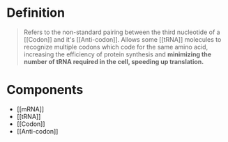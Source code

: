 # Definition
> Refers to the non-standard pairing between the third nucleotide of a [[Codon]] and it's [[Anti-codon]]. Allows some [[tRNA]] molecules to recognize multiple codons which code for the same amino acid, increasing the efficiency of protein synthesis and **minimizing the number of tRNA required in the cell, speeding up translation.**
# Components
- [[mRNA]]
- [[tRNA]]
- [[Codon]]
- [[Anti-codon]]